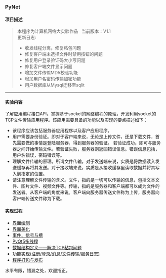 ### PyNet

#### 项目描述  
>本程序为计算机网络大实验作品  
>当前版本：V1.1  
>更新日志:
>* 收发线程分离，修复粘包问题
>* 修复客户端未选择文件时禁用按钮的问题
>* 修复用户登录验证码大小写问题
>* 修复客户端文件显示问题
>* 增加文件传输MD5校验功能
>* 增加用户名密码传输加密功能
>* 用户数据库从Mysql迁移至sqlit

---  

#### 实验内容
了解应用编程接口API，掌握基于socket的网络编程的原理，开发利用socket的TCP文件传输应用程序。该应用需要具备的功能以及实现的要点描述如下：  
* 该程序应该包括服务器应用程序以及客户应用程序。
* 用户需要身份验证。即对于客户端来说，无论是上传文件，还是下载文件，首先需要做的事情是登陆服务器，得到服务器的验证。 若验证成功，即可与服务器之间开始传输文件。若验证失败，服务器则返回错误信息。错误信息包括，用户名错误，密码错误等。
* 理解文件传输的原理。所谓文件传输，对于发送端来说，实质是将数据读入发送缓存再将其发送。对于接收端来说，实质是从接收缓存里读取数据并将其写入到指定的位置。
* 请注意理解文件传输的含义。文件，指的是一切可以传输的信息，包括文本文件、图片文件、视频文件等。传输，指的是服务器和客户端都可以成为文件的发送者。从客户端的角度来说，客户端向服务器传送文件称为上传，服务器向客户端传送文件称为下载。

#### 实现过程
* [界面绘制](http://www.sangyx.cn/archives/188)
* [界面美化](https://www.sangyx.cn/archives/195)
* [事件、信号与槽](https://www.sangyx.cn/archives/224)
* [PyQt5多线程](https://www.sangyx.cn/archives/228)
* [数据结构定义——解决TCP粘包问题](https://www.sangyx.cn/archives/234)
* [功能实现(注册/登录/消息/文件传输/服务日志)](https://www.sangyx.cn/archives/238)
* [程序打包与发布](https://www.sangyx.cn/archives/241)

水平有限，错漏之处，欢迎指正。
